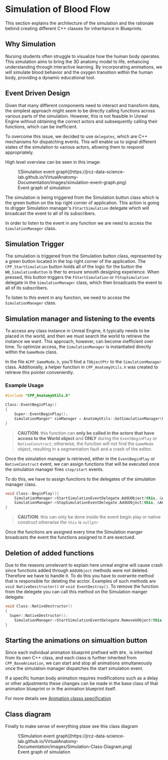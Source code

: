 # Simulation of Blood Flow 

This section explains the architecture of the simulation and the rationale behind creating different C++ classes for inheritance in Blueprints.

## Why Simulation 

Nursing students often struggle to visualize how the human body operates. This simulation aims to bring the 3D anatomy model to life, enhancing understanding through interactive learning. By incorporating animations, we will simulate blood behavior and the oxygen transition within the human body, providing a dynamic educational tool. 

## Event Driven Design

Given that many different components need to interact and transform data, the simplest approach might seem to be directly calling functions across various parts of the simulation. However, this is not feasible in Unreal Engine without obtaining the correct actors and subsequently calling their functions, which can be inefficient.

To overcome this issue, we decided to use `delegates`, which are C++ mechanisms for dispatching events. This will enable us to signal different states of the simulation to various actors, allowing them to respond appropriately.

High level overview can be seen in this image:

<figure markdown="span">
  ![Simulation event graph](https://jrcz-data-science-lab.github.io/VirtualAnatomy-Documentation/images/simulation-event-graph.png)
  <figcaption>Event graph of simulation</figcaption>
</figure>

The simulation is being triggered from the Simulation button class which is the green button on the top right corner of application. This action is going to drigger Simulation manager's `FStartSimulation` delegate which will broadcast the event to all of its subscribers. 

In order to listen to the event in any function we are need to access the `SimulationManager` class.


## Simulation Trigger

The simulation is triggered from the Simulation button class, represented by a green button located in the top right corner of the application. The `CPP_StartSimulation` button holds all of the logic for the button the `WB_SimulationButton` is ther to ensure smooth designing experience. When pressed, this button triggers the `FStartSimulation` or `FStopSimulation` delegate in the `SimulationManager` class, which then broadcasts the event to all of its subscribers.

To listen to this event in any function, we need to access the `SimulationManager` class.

## Simulation manager and listening to the events 

To access any class instance in Unreal Engine, it typically needs to be placed in the world, and then we must search the world to retrieve the instance we want. This approach, however, can become inefficient over time. To optimize access, the `SimulationManager` is instantiated directly within the `GameMode` class. 

In the file `ACPP_GameMode.h`, you’ll find a `TObjectPtr` to the `SimulationManager` class. Additionally, a helper function in `CPP_AnatomyUtils.h` was created to retrieve this pointer conveniently.

### Example Usage

```c++
#include "CPP_AnatomyUtils.h"

Class::EventBeginPlay()
{
    Super::EventBeginPlay();
    SimulationManger* simManager = AnatomyUtils::GetSimulationManager(GetWorld());
}
```

> **CAUTION**: this function can **only be called in the actors that have access to the World object** and **ONLY** during the `EventBeginPlay` or `NativeConstruct`; otherwise, the function will not find the `GameMode` object, resulting in a segmentation fault and a crash of the editor.

Once the simulation manager is retrieved, either in the `EventBeginPlay` or `NativeConstruct` event, we can assign functions that will be executed once the simulation manager fires `stop/start` events.

To do this, we have to assign functions to the delegates of the simulation manager class.

```C++
void Class::BeginPlay(){
	SimulationManager->StartSimulationEventDelegate.AddUObject(this, &ACPP_ArteriesBloodFlowSimulation::OnSimulationStart);
	SimulationManager->StopSimulationEventDelegate.AddUObject(this, &ACPP_ArteriesBloodFlowSimulation::OnSimulationEnd);
}
```

> **CAUTION**: this can only be done inside the event begin play or native construct otherwise the `this` is `nullptr`

Once the functions are assigned every time the Simulation manger broadcasts the event the functions assigned to it are exectued. 


## Deletion of added functions

Due to the reseons unrelevant to explain here unreal engine will cause crash since functions added through `AddUObject` methods were not deleted. Therefore we have to handle it. To do this you have to overwrite method that is responsible for deleting the acctor. Examples of such methods are `void NativeDesctructor()` or `void EventDestroy()`. To remove the function from the delegete you can call this method on the Simulation manger delegate.


```c++
void Class::NativeDestructor()
{
  Super::NativeDestructor();
	SimulationManager->StartSimulationEventDelegate.RemoveUObject(this, &ACPP_ArteriesBloodFlowSimulation::OnSimulationStart);
}
```

## Starting the animations on simualtion button 

Since each individual animation blueprint prefixed with `BPA_` is inherited from its own C++ class, and each class is further inherited from `CPP_BaseAnimation`, we can start and stop all animations simultaneously once the simulation manager dispatches the start simulation event. 

If a specific human body animation requires modifications such as a delay or other adjustments these changes can be made in the base class of that animation blueprint or in the animation blueprint itself. 

For more details see [Animation classs specification](/VirtualAnatomy-Documentation/VirtualAnatomy/ExplorerLevel/Animations/BaseAnimationClass/)

## Class diagram 

Finally to make sense of everything plase see this class diagram

<figure markdown="span">
  ![Simulation event graph](https://jrcz-data-science-lab.github.io/VirtualAnatomy-Documentation/images/Simulation-Class-Diagram.png) <figcaption>Event graph of simulation</figcaption>
</figure>

